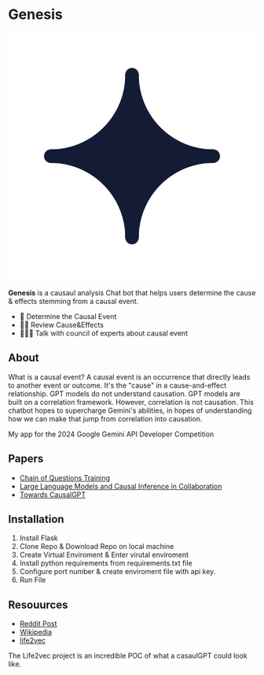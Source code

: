 # Genesis

![Banner](/static/assets/GG.png)


**Genesis** is a causaul analysis Chat bot that helps users determine the cause & effects stemming from a causal event.
- 🧠 Determine the Causal Event
- 🕵️‍♂️ Review Cause&Effects
- 🦸🏻‍♂️ Talk with council of experts about causal event
## About

What is a causal event? A causal event is an occurrence that directly leads to another event or outcome. It's the "cause" in a cause-and-effect relationship. GPT models do not understand causation. GPT models are built on a correlation framework. However, correlation is not causation. This chatbot hopes to supercharge Gemini's abilities, in hopes of understanding how we can make that jump from correlation into causation.

My app for the 2024 Google Gemini API Developer Competition

## Papers
- [Chain of Questions Training](https://arxiv.org/pdf/2305.14901)
- [Large Language Models and Causal Inference in Collaboration](https://arxiv.org/pdf/2403.09606)
- [Towards CausalGPT](https://arxiv.org/pdf/2308.11914)


## Installation

1. Install Flask
2. Clone Repo & Download Repo on local machine
3. Create Virtual Enviroment & Enter virutal enviroment
4. Install python requirements from requirements.txt file
5. Configure port number & create enviroment file with api key.
6. Run File


## Resouurces
- [Reddit Post](https://www.reddit.com/r/ArtificialInteligence/comments/126wjqv/i_coached_chatgpt_on_my_system_for_understanding/)
- [Wikipedia](https://en.wikipedia.org/wiki/Causal_reasoning)
- [life2vec](https://life2vec.dk/)

The Life2vec project is an incredible POC of what a casaulGPT could look like.



